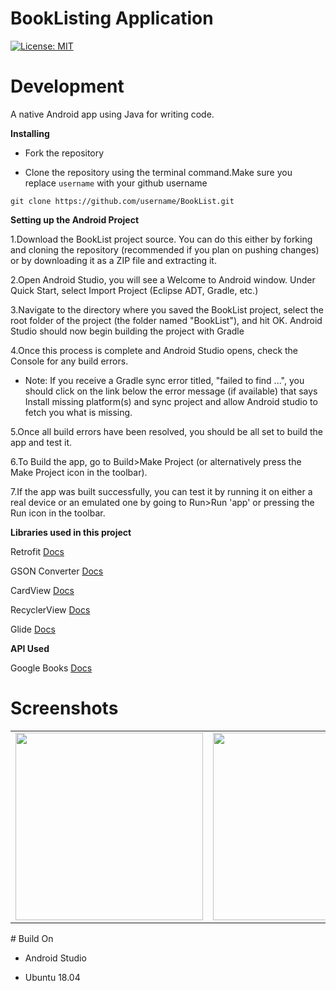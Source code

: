 # BookListing Application
[![License: MIT](https://img.shields.io/badge/License-MIT-yellow.svg)](https://opensource.org/licenses/MIT)

# Development

A native Android app using Java for writing code.

**Installing**

- Fork the repository

- Clone the repository using the terminal command.Make sure you replace `username` with your github username

```
git clone https://github.com/username/BookList.git
```
**Setting up the Android Project**

1.Download the BookList project source. You can do this either by forking and cloning the repository (recommended if you plan on pushing changes) or by downloading it as a ZIP file and extracting it.

2.Open Android Studio, you will see a Welcome to Android window. Under Quick Start, select Import Project (Eclipse ADT, Gradle, etc.)

3.Navigate to the directory where you saved the BookList project, select the root folder of the project (the folder named "BookList"), and hit OK. Android Studio should now begin building the project with Gradle

4.Once this process is complete and Android Studio opens, check the Console for any build errors.

- Note: If you receive a Gradle sync error titled, "failed to find ...", you should click on the link below the error message (if available) that says Install missing platform(s) and sync project and allow Android studio to fetch you what is missing.

5.Once all build errors have been resolved, you should be all set to build the app and test it.

6.To Build the app, go to Build>Make Project (or alternatively press the Make Project icon in the toolbar).

7.If the app was built successfully, you can test it by running it on either a real device or an emulated one by going to Run>Run 'app' or pressing the Run icon in the toolbar.

**Libraries used in this project**

Retrofit [Docs](http://square.github.io/retrofit/2.x/retrofit/)

GSON Converter [Docs](https://github.com/square/retrofit/tree/master/retrofit-converters/gson/)

CardView [Docs](https://developer.android.com/guide/topics/ui/layout/cardview)

RecyclerView [Docs](https://developer.android.com/guide/topics/ui/layout/recyclerview)

Glide [Docs](https://github.com/bumptech/glide)

**API Used**

Google Books [Docs](https://developers.google.com/books/docs/v1/getting_started)

# Screenshots
<table border="0">
  <tr>
    <td><img src="https://user-images.githubusercontent.com/40353347/84052823-b566ed00-a9ce-11ea-834b-c24a9a38f527.jpg" width="300"></td>
      <td><img src="https://user-images.githubusercontent.com/40353347/84052820-b39d2980-a9ce-11ea-981b-b72330f34bdd.jpg" width="300"></td>
    <td><img src="https://user-images.githubusercontent.com/40353347/84052816-b13acf80-a9ce-11ea-8457-a617b655f372.jpg" width="300"></td>
  </tr>
</table>
# Build On

- Android Studio

- Ubuntu 18.04
